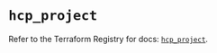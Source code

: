 # `hcp_project`

Refer to the Terraform Registry for docs: [`hcp_project`](https://registry.terraform.io/providers/hashicorp/hcp/0.98.1/docs/resources/project).
